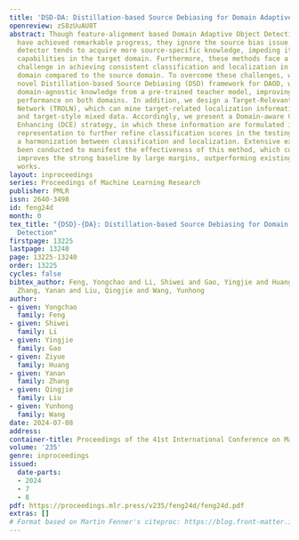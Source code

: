 ```yaml
---
title: 'DSD-DA: Distillation-based Source Debiasing for Domain Adaptive Object Detection'
openreview: zS8zUuAU8T
abstract: Though feature-alignment based Domain Adaptive Object Detection (DAOD) methods
  have achieved remarkable progress, they ignore the source bias issue, i.e., the
  detector tends to acquire more source-specific knowledge, impeding its generalization
  capabilities in the target domain. Furthermore, these methods face a more formidable
  challenge in achieving consistent classification and localization in the target
  domain compared to the source domain. To overcome these challenges, we propose a
  novel Distillation-based Source Debiasing (DSD) framework for DAOD, which can distill
  domain-agnostic knowledge from a pre-trained teacher model, improving the detector’s
  performance on both domains. In addition, we design a Target-Relevant Object Localization
  Network (TROLN), which can mine target-related localization information from source
  and target-style mixed data. Accordingly, we present a Domain-aware Consistency
  Enhancing (DCE) strategy, in which these information are formulated into a new localization
  representation to further refine classification scores in the testing stage, achieving
  a harmonization between classification and localization. Extensive experiments have
  been conducted to manifest the effectiveness of this method, which consistently
  improves the strong baseline by large margins, outperforming existing alignment-based
  works.
layout: inproceedings
series: Proceedings of Machine Learning Research
publisher: PMLR
issn: 2640-3498
id: feng24d
month: 0
tex_title: "{DSD}-{DA}: Distillation-based Source Debiasing for Domain Adaptive Object
  Detection"
firstpage: 13225
lastpage: 13240
page: 13225-13240
order: 13225
cycles: false
bibtex_author: Feng, Yongchao and Li, Shiwei and Gao, Yingjie and Huang, Ziyue and
  Zhang, Yanan and Liu, Qingjie and Wang, Yunhong
author:
- given: Yongchao
  family: Feng
- given: Shiwei
  family: Li
- given: Yingjie
  family: Gao
- given: Ziyue
  family: Huang
- given: Yanan
  family: Zhang
- given: Qingjie
  family: Liu
- given: Yunhong
  family: Wang
date: 2024-07-08
address:
container-title: Proceedings of the 41st International Conference on Machine Learning
volume: '235'
genre: inproceedings
issued:
  date-parts:
  - 2024
  - 7
  - 8
pdf: https://proceedings.mlr.press/v235/feng24d/feng24d.pdf
extras: []
# Format based on Martin Fenner's citeproc: https://blog.front-matter.io/posts/citeproc-yaml-for-bibliographies/
---
```

